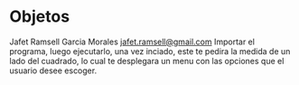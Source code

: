 # Objetos
Jafet Ramsell Garcia Morales
jafet.ramsell@gmail.com
Importar el programa, luego ejecutarlo, una vez inciado, este te pedira la medida de un lado del cuadrado, lo cual te desplegara un menu con las opciones que el usuario desee escoger.
